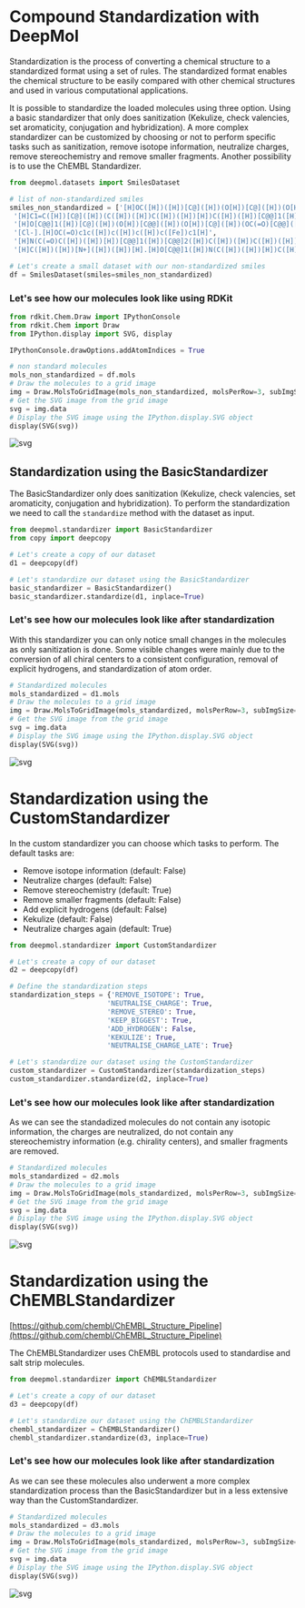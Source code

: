 # Compound Standardization with DeepMol

Standardization is the process of converting a chemical structure to a standardized format using a set of rules. The standardized format enables the chemical structure to be easily compared with other chemical structures and used in various computational applications.

It is possible to standardize the loaded molecules using three option. Using a basic standardizer that only does sanitization (Kekulize, check valencies, set aromaticity, conjugation and hybridization). A more complex standardizer can be customized by choosing or not to perform specific tasks such as sanitization, remove isotope information, neutralize charges, remove stereochemistry and remove smaller fragments. Another possibility is to use the ChEMBL Standardizer.


```python
from deepmol.datasets import SmilesDataset

# list of non-standardized smiles
smiles_non_standardized = ['[H]OC([H])([H])[C@]([H])(O[H])[C@]([H])(O[H])[N+]([H])(C([H])([H])[H])C([H])([H])[H]',
 '[H]C1=C([H])[C@]([H])(C([H])([H])C([H])([H])[H])C([H])([H])[C@@]1([H])C(=O)O[C@@]1([H])O[C@]([H])(C([H])([H])OP(=O)([O-])[O-])C([H])([H])[C@]1([H])N([H])[H]',
 '[H]O[C@@]1([H])[C@]([H])(O[H])[C@@]([H])(O[H])[C@]([H])(OC(=O)[C@@]([H])(N([H])C(=O)[C@@]([H])(N(C([H])([H])[H])C([H])([H])[H])C([H])([H])c2c([H])c([H])c([H])c([H])c2[H])C([H])(C([H])([H])[H])C([H])([H])[H])[C@@]1([H])O[H]',
 '[Cl-].[H]OC(=O)c1c([H])c([H])c([H])c([Fe])c1[H]',
 '[H]N(C(=O)C([H])([H])[H])[C@@]1([H])[C@@]2([H])C([H])([H])C([H])([H])[C@@]([H])(OC(=O)C(F)(F)F)[C@]2([H])C([H])([H])N2C(=O)C([H])([H])C([H])([H])[C@@]21[H]',
 '[H]C([H])([H])[N+]([H])([H])[H].[H]O[C@@]1([H])N(C([H])([H])[H])C([H])([H])C(C(=O)N([H])C([H])([H])c2c([H])c([H])c([H])c([H])c2[H])=C([H])[C@]1([H])C(=O)N([H])[C@@]([H])(C(=O)N([H])[H])C([H])(C([H])([H])[H])C([H])([H])[H]']

# Let's create a small dataset with our non-standardized smiles
df = SmilesDataset(smiles=smiles_non_standardized)
```

### Let's see how our molecules look like using RDKit


```python
from rdkit.Chem.Draw import IPythonConsole
from rdkit.Chem import Draw
from IPython.display import SVG, display

IPythonConsole.drawOptions.addAtomIndices = True

# non standard molecules
mols_non_standardized = df.mols
# Draw the molecules to a grid image
img = Draw.MolsToGridImage(mols_non_standardized, molsPerRow=3, subImgSize=(400, 400), useSVG=True)
# Get the SVG image from the grid image
svg = img.data
# Display the SVG image using the IPython.display.SVG object
display(SVG(svg))
```


    
![svg](molecular_standardizers_files/molecular_standardizers_3_0.svg)
    


## Standardization using the BasicStandardizer

The BasicStandardizer only does sanitization (Kekulize, check valencies, set aromaticity, conjugation and hybridization).
To perform the standardization we need to call the `standardize` method with the dataset as input.


```python
from deepmol.standardizer import BasicStandardizer
from copy import deepcopy

# Let's create a copy of our dataset
d1 = deepcopy(df)

# Let's standardize our dataset using the BasicStandardizer
basic_standardizer = BasicStandardizer()
basic_standardizer.standardize(d1, inplace=True)
```

### Let's see how our molecules look like after standardization

With this standardizer you can only notice small changes in the molecules as only sanitization is done.
Some visible changes were mainly due to the conversion of all chiral centers to a consistent configuration, removal of explicit hydrogens, and standardization of atom order.



```python
# Standardized molecules
mols_standardized = d1.mols
# Draw the molecules to a grid image
img = Draw.MolsToGridImage(mols_standardized, molsPerRow=3, subImgSize=(400, 400), useSVG=True)
# Get the SVG image from the grid image
svg = img.data
# Display the SVG image using the IPython.display.SVG object
display(SVG(svg))
```


    
![svg](molecular_standardizers_files/molecular_standardizers_7_0.svg)
    


# Standardization using the CustomStandardizer

In the custom standardizer you can choose which tasks to perform. The default tasks are:
- Remove isotope information (default: False)
- Neutralize charges (default: False)
- Remove stereochemistry (default: True)
- Remove smaller fragments (default: False)
- Add explicit hydrogens (default: False)
- Kekulize (default: False)
- Neutralize charges again (default: True)


```python
from deepmol.standardizer import CustomStandardizer

# Let's create a copy of our dataset
d2 = deepcopy(df)

# Define the standardization steps
standardization_steps = {'REMOVE_ISOTOPE': True,
                        'NEUTRALISE_CHARGE': True,
                        'REMOVE_STEREO': True,
                        'KEEP_BIGGEST': True,
                        'ADD_HYDROGEN': False,
                        'KEKULIZE': True,
                        'NEUTRALISE_CHARGE_LATE': True}

# Let's standardize our dataset using the CustomStandardizer
custom_standardizer = CustomStandardizer(standardization_steps)
custom_standardizer.standardize(d2, inplace=True)
```

### Let's see how our molecules look like after standardization

As we can see the standadized molecules do not contain any isotopic information, the charges are neutralized, do not contain any stereochemistry information (e.g. chirality centers), and smaller fragments are removed.


```python
# Standardized molecules
mols_standardized = d2.mols
# Draw the molecules to a grid image
img = Draw.MolsToGridImage(mols_standardized, molsPerRow=3, subImgSize=(400, 400), useSVG=True)
# Get the SVG image from the grid image
svg = img.data
# Display the SVG image using the IPython.display.SVG object
display(SVG(svg))
```


    
![svg](molecular_standardizers_files/molecular_standardizers_11_0.svg)
    


# Standardization using the ChEMBLStandardizer

[https://github.com/chembl/ChEMBL_Structure_Pipeline](https://github.com/chembl/ChEMBL_Structure_Pipeline)

The ChEMBLStandardizer uses ChEMBL protocols used to standardise and salt strip molecules.


```python
from deepmol.standardizer import ChEMBLStandardizer

# Let's create a copy of our dataset
d3 = deepcopy(df)

# Let's standardize our dataset using the ChEMBLStandardizer
chembl_standardizer = ChEMBLStandardizer()
chembl_standardizer.standardize(d3, inplace=True)
```

### Let's see how our molecules look like after standardization

As we can see these molecules also underwent a more complex standardization process than the BasicStandardizer but in a less extensive way than the CustomStandardizer.


```python
# Standardized molecules
mols_standardized = d3.mols
# Draw the molecules to a grid image
img = Draw.MolsToGridImage(mols_standardized, molsPerRow=3, subImgSize=(400, 400), useSVG=True)
# Get the SVG image from the grid image
svg = img.data
# Display the SVG image using the IPython.display.SVG object
display(SVG(svg))
```


    
![svg](molecular_standardizers_files/molecular_standardizers_15_0.svg)
    

